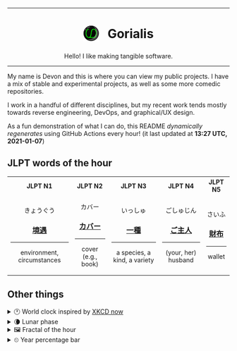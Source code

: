 ***

<h1 align="center">
<sub>
    <img src="readme/resources/avatar.png" height="36">
</sub>
&nbsp;
Gorialis
</h1>
<p align="center">
Hello! I like making tangible software.
</p>

***

My name is Devon and this is where you can view my public projects. I have a mix of stable and experimental projects, as well as some more comedic repositories.

I work in a handful of different disciplines, but my recent work tends mostly towards reverse engineering, DevOps, and graphical/UX design.

As a fun demonstration of what I can do, this README *dynamically regenerates* using GitHub Actions every hour! (it last updated at **13:27 UTC, 2021-01-07**)

<h2>JLPT words of the hour</h2>
<table>
    <tr>
        <th>JLPT N1</th>
        <th>JLPT N2</th>
        <th>JLPT N3</th>
        <th>JLPT N4</th>
        <th>JLPT N5</th>
    </tr>
    <tr>
        <td>
            <p align="center">きょうぐう</p>
            <h3 align="center"><b><a href="https://jisho.org/search/%E5%A2%83%E9%81%87">境遇</a></b></h3>
            <hr>
            <p align="center">environment,<wbr> circumstances</p>
        </td>
        <td>
            <p align="center">カバー</p>
            <h3 align="center"><b><a href="https://jisho.org/search/%E3%82%AB%E3%83%90%E3%83%BC">カバー</a></b></h3>
            <hr>
            <p align="center">cover (e.g.,<wbr> book)</p>
        </td>
        <td>
            <p align="center">いっしゅ</p>
            <h3 align="center"><b><a href="https://jisho.org/search/%E4%B8%80%E7%A8%AE">一種</a></b></h3>
            <hr>
            <p align="center">a species,<wbr> a kind,<wbr> a variety</p>
        </td>
        <td>
            <p align="center">ごしゅじん</p>
            <h3 align="center"><b><a href="https://jisho.org/search/%E3%81%94%E4%B8%BB%E4%BA%BA">ご主人</a></b></h3>
            <hr>
            <p align="center">(your,<wbr> her) husband</p>
        </td>
        <td>
            <p align="center">さいふ</p>
            <h3 align="center"><b><a href="https://jisho.org/search/%E8%B2%A1%E5%B8%83">財布</a></b></h3>
            <hr>
            <p align="center">wallet</p>
        </td>
    </tr>
</table>

<h2>Other things</h2>
<details>
<summary>🕐  World clock inspired by <a href="https://xkcd.com/now">XKCD now</a></summary>

> <img src="generated/now.png" width="512">

</details>
<details>
<summary>🌘 Lunar phase</summary>

The moon is approximately 82.91% through its phase (Waning Crescent).

</details>
<details>
<summary>&#x1f5bc; Fractal of the hour</summary>

> <img src="generated/fractal.png" width="512">

</details>
<details>
<summary>&#x23f2; Year percentage bar</summary>
<pre><code>2021 [▁▁▁▁▁▁▁▁▁▁▁▁▁▁▁▁▁▁▁▁] 1.80%</code></pre>
</details>
